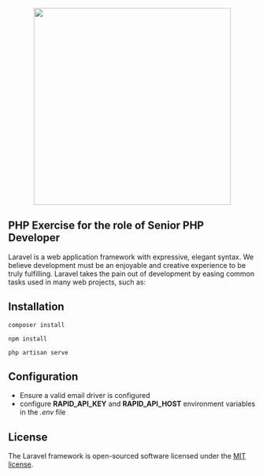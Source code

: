 <p align="center"><a href="https://laravel.com" target="_blank"><img src="https://raw.githubusercontent.com/laravel/art/master/logo-lockup/5%20SVG/2%20CMYK/1%20Full%20Color/laravel-logolockup-cmyk-red.svg" width="400"></a></p>


## PHP Exercise for the role of Senior PHP Developer
Laravel is a web application framework with expressive, elegant syntax. We believe development must be an enjoyable and creative experience to be truly fulfilling. Laravel takes the pain out of development by easing common tasks used in many web projects, such as:

## Installation

```
composer install

npm install

php artisan serve

```

## Configuration

- Ensure a valid email driver is configured
- configure <b>RAPID_API_KEY</b> and <b>RAPID_API_HOST</b> environment variables in the <i>.env</i> file


## License

The Laravel framework is open-sourced software licensed under the [MIT license](https://opensource.org/licenses/MIT).
